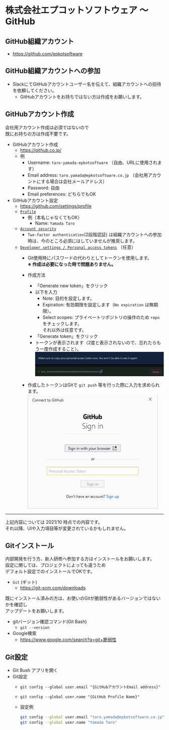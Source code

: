 # 株式会社エプコットソフトウェア ～ GitHub

## GitHub組織アカウント

- <https://github.com/epkotsoftware>

## GitHub組織アカウントへの参加

- SlackにてGitHubアカウントユーザー名を伝えて、組織アカウントへの招待を依頼してください。
  - GitHubアカウントをお持ちではない方は作成をお願いします。

## GitHubアカウント作成

会社用アカウント作成は必須ではないので  
既にお持ちの方は作成不要です。

- GitHubアカウント作成
  - <https://github.co.jp/>
  - 例
    - Username: `taro-yamada-epkotsoftware` （自由、URLに使用されます）
    - Email address: `taro.yamada@epkotsoftware.co.jp` （会社用アカウントにする場合は会社メールアドレス）
    - Password: 自由
    - Email preferences: どちらでもOK
- GitHubアカウント設定
  - <https://github.com/settings/profile>
  - [`Profile`](https://github.com/settings/profile)
    - 例（本名じゃなくてもOK）
      - Name: `Yamada Taro`
  - [`Account security`](https://github.com/settings/security)
    - `Two-factor authentication`(2段階認証) は組織アカウントへの参加時は、今のところ必須にはしていませんが推奨します。
  - [`Developer settings / Personal access tokens`](https://github.com/settings/tokens) （任意）
    - Git使用時にパスワードの代わりとしてトークンを使用します。  
      **※ 作成は必要になった時で問題ありません。**
    - 作成方法
      - 「Generate new token」をクリック
      - 以下を入力
        - Note: 目的を設定します。
        - Expiration: 有効期限を設定します（`No expiration` は無期限）。
        - Select scopes: プライベートリポジトリの操作のため `repo` をチェックします。  
          それ以外は任意です。
      - 「Generate token」をクリック
      - トークンが表示されます（2度と表示されないので、忘れたらもう一度作成すること）。
        ![github_token_generated](./image/github_token_generated.png)

    - 作成したトークンはGitで `git push` 等を行った際に入力を求められます。
      ![github_sign_in](./image/github_sign_in.png)

---

上記内容については 2021/10 時点での内容です。  
それ以降、UIや入力項目等が変更されているかもしれません。  

## Gitインストール

内部開発を行う方、新人研修へ参加する方はインストールをお願いします。  
設定に関しては、プロジェクトによっても違うため  
デフォルト設定でのインストールでOKです。

- `Git` (ギット)
  - <https://git-scm.com/downloads>

既にインストール済みの方は、お使いのGitが脆弱性があるバージョンではないかを確認し  
アップデートをお願いします。

- gitバージョン確認コマンド(Git Bash)
  - `git --version`
- Google検索
  - <https://www.google.com/search?q=git+脆弱性>

## Git設定

- Git Bush アプリを開く
- Git設定
  - `git config --global user.email "{GitHubアカウントEmail address}"`
  - `git config --global user.name "{GitHub Profile Name}"`
  - 設定例

    ```bash
    git config --global user.email "taro.yamada@epkotsoftware.co.jp"
    git config --global user.name "Yamada Taro"
    ```
